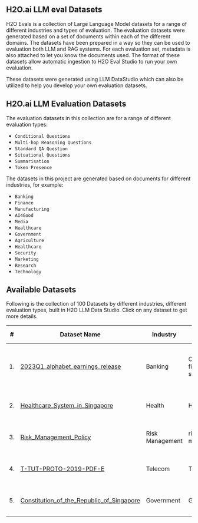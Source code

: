 ## H2O.ai LLM eval Datasets 

H2O Evals is a collection of Large Language Model datasets for a range of different industries and types of evaluation. The evaluation datasets were generated based on a set of documents within each of the different domains. The datasets have been prepared in a way so they can be used to evaluation both LLM and RAG systems. For each evaluation set, metadata is also attached to let you know the documents used. The format of these datasets allow automatic ingestion to H2O Eval Studio to run your own evaluation. 

These datasets were generated using LLM DataStudio which can also be utilized to help you develop your own evaluation datasets.  


## H2O.ai LLM Evaluation Datasets 

The evaluation datasets in this collection are for a range of different evaluation types: 

- `Conditional Questions`
- `Multi-hop Reasoning Questions`
- `Standard QA Question`
- `Situational Questions`
- `Summarisation`
- `Token Presence`

The datasets in this project are generated based on documents for different industries, for example:

- `Banking`
- `Finance`
- `Manufacturing`
- `AI4Good`
- `Media`
- `Healthcare`
- `Government`
- `Agriculture`
- `Healthcare`
- `Security`
- `Marketing`
- `Research`
- `Technology`

## Available Datasets

Following is the collection of 100 Datasets by different industries, different evaluation types, built in H2O LLM Data Studio. Click on any dataset to get more details.

| # | Dataset Name      | Industry | Sub Industry | No of Entries | Prompt Type |Evaluation Type(rag/LLM) |Evaluation Techniques|
|---| -------------- | --------- | -------------- | ----- | ----- | --------- | ------------------- |
| 1. | [2023Q1_alphabet_earnings_release](https://github.com/h2oai/h2o-evals/tree/main/2023Q1_alphabet_earnings_release)| Banking | Company financial statement | 520 | RAG | RAG | Conditional Questions Multi Choice and Tokens Presence |
| 2. | [Healthcare_System_in_Singapore](https://github.com/h2oai/h2o-evals/tree/main/Healthcare_System_in_Singapore)| Health | Health | 97 | RAG | RAG | Conditional Questions and Multi Choice |
| 3. | [Risk_Management_Policy](https://github.com/h2oai/h2o-evals/tree/main/Risk_Management_Policy)| Risk Management | risk management | 160 | RAG | RAG | Conditional Questions and Multi Choice |
| 4. | [T-TUT-PROTO-2019-PDF-E](https://github.com/h2oai/h2o-evals/tree/main/T-TUT-PROTO-2019-PDF-E)| Telecom | Telecom | 130 | RAG | RAG | Conditional Questions and Multi Choice |
| 5. | [Constitution_of_the_Republic_of_Singapore](https://github.com/h2oai/h2o-evals/tree/main/Constitution_of_the_Republic_of_Singapore)| Government | Government | 160 | RAG | RAG | Conditional Questions and Multi Choice |